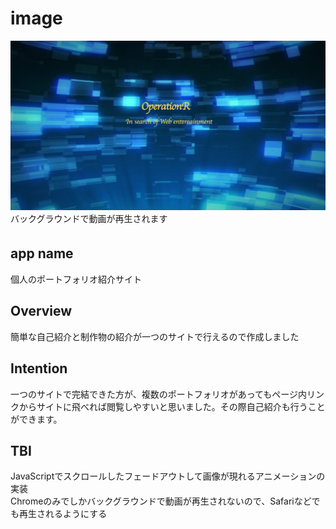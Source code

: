 # image 
![サイトのトップページ](test1996.jpg)<br>
バックグラウンドで動画が再生されます

## app name　
個人のポートフォリオ紹介サイト

## Overview
簡単な自己紹介と制作物の紹介が一つのサイトで行えるので作成しました

## Intention
一つのサイトで完結できた方が、複数のポートフォリオがあってもページ内リンクからサイトに飛べれば閲覧しやすいと思いました。その際自己紹介も行うことができます。

## TBI
JavaScriptでスクロールしたフェードアウトして画像が現れるアニメーションの実装<br>
Chromeのみでしかバックグラウンドで動画が再生されないので、Safariなどでも再生されるようにする
